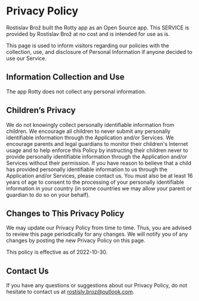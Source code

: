# Privacy Policy

Rostislav Brož built the Rotty app as an Open Source app. This SERVICE is provided by Rostislav Brož at no cost and is intended for use as is.

This page is used to inform visitors regarding our policies with the collection, use, and disclosure of Personal Information if anyone decided to use our Service.

## Information Collection and Use

The app Rotty does not collect any personal information. 

## Children’s Privacy

We do not knowingly collect personally identifiable information from children. We encourage all children to never submit any personally identifiable information through the Application and/or Services. We encourage parents and legal guardians to monitor their children's Internet usage and to help enforce this Policy by instructing their children never to provide personally identifiable information through the Application and/or Services without their permission. If you have reason to believe that a child has provided personally identifiable information to us through the Application and/or Services, please contact us. You must also be at least 16 years of age to consent to the processing of your personally identifiable information in your country (in some countries we may allow your parent or guardian to do so on your behalf).

## Changes to This Privacy Policy

We may update our Privacy Policy from time to time. Thus, you are advised to review this page periodically for any changes. We will notify you of any changes by posting the new Privacy Policy on this page.

This policy is effective as of 2022-10-30.

## Contact Us

If you have any questions or suggestions about our Privacy Policy, do not hesitate to contact us at rostislv.broz@outlook.com.
